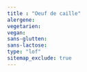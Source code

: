 ```yaml
---
title : "Oeuf de caille"
alergene:
vegetarien:
vegan:
sans-glutten:
sans-lactose:
type: "lof"
sitemap_exclude: true
--- 
```

